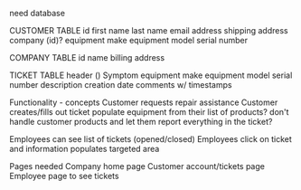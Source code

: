 need database

CUSTOMER TABLE
id
first name
last name
email address
shipping address
company (id)?
equipment make
equipment model
serial number


COMPANY TABLE
id
name
billing address


TICKET TABLE
header ()
Symptom
equipment make
equipment model
serial number
description
creation date
comments w/ timestamps






Functionality - concepts
Customer requests repair assistance
Customer creates/fills out ticket
populate equipment from their list of products?
don't handle customer products and let them report everything in the ticket?

Employees can see list of tickets (opened/closed)
Employees click on ticket and information populates targeted area


Pages needed
Company home page
Customer account/tickets page
Employee page to see tickets

